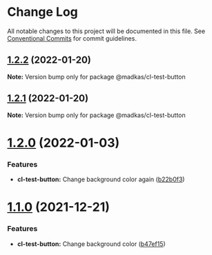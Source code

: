 # Change Log

All notable changes to this project will be documented in this file.
See [Conventional Commits](https://conventionalcommits.org) for commit guidelines.

## [1.2.2](https://github.com/madelynkasula/cl-test/compare/@madkas/cl-test-button@1.2.0...@madkas/cl-test-button@1.2.2) (2022-01-20)

**Note:** Version bump only for package @madkas/cl-test-button





## [1.2.1](https://github.com/madelynkasula/cl-test/compare/@madkas/cl-test-button@1.2.0...@madkas/cl-test-button@1.2.1) (2022-01-20)

**Note:** Version bump only for package @madkas/cl-test-button





# [1.2.0](https://github.com/madelynkasula/cl-test/compare/@madkas/cl-test-button@1.1.0...@madkas/cl-test-button@1.2.0) (2022-01-03)


### Features

* **cl-test-button:** Change background color again ([b22b0f3](https://github.com/madelynkasula/cl-test/commit/b22b0f3e6fd021e806c736485b4590e2159e0f21))





# [1.1.0](https://github.com/madelynkasula/cl-test/compare/@madkas/cl-test-button@1.0.18...@madkas/cl-test-button@1.1.0) (2021-12-21)


### Features

* **cl-test-button:** Change background color ([b47ef15](https://github.com/madelynkasula/cl-test/commit/b47ef157938c6cb31aee1e8d98345b580950d9d3))
